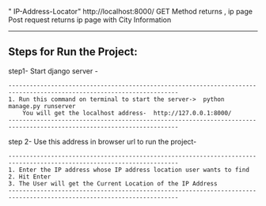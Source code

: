 " IP-Address-Locator" 
http://localhost:8000/
GET Method returns , ip page
Post request returns ip page with City Information

---------------------------------------
Steps for Run the Project:
---------------------------------------

step1- Start django server - 

	----------------------------------------------------------------------------------------------------------------------
	1. Run this command on terminal to start the server->  python manage.py runserver
		You will get the localhost address-  http://127.0.0.1:8000/ 
	----------------------------------------------------------------------------------------------------------------------

step 2- Use this address in browser url to run the project-

	----------------------------------------------------------------------------------------------------------------------
	1. Enter the IP address whose IP address location user wants to find
	2. Hit Enter
	3. The User will get the Current Location of the IP Address
	----------------------------------------------------------------------------------------------------------------------



